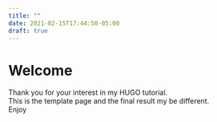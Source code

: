 ```yaml
---
title: ""
date: 2021-02-15T17:44:58-05:00
draft: true
---
```

# Welcome
Thank you for your interest in my HUGO tutorial.  
This is the template page and the final result my be different.  
Enjoy